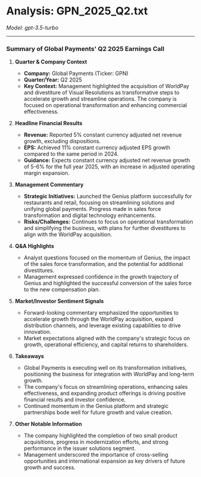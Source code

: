 # Analysis: GPN_2025_Q2.txt

*Model: gpt-3.5-turbo*

---

### Summary of Global Payments' Q2 2025 Earnings Call

1. **Quarter & Company Context**
   - **Company:** Global Payments (Ticker: GPN)
   - **Quarter/Year:** Q2 2025
   - **Key Context:** Management highlighted the acquisition of WorldPay and divestiture of Visual Resolutions as transformative steps to accelerate growth and streamline operations. The company is focused on operational transformation and enhancing commercial effectiveness.

2. **Headline Financial Results**
   - **Revenue:** Reported 5% constant currency adjusted net revenue growth, excluding dispositions.
   - **EPS:** Achieved 11% constant currency adjusted EPS growth compared to the same period in 2024.
   - **Guidance:** Expects constant currency adjusted net revenue growth of 5-6% for the full year 2025, with an increase in adjusted operating margin expansion.

3. **Management Commentary**
   - **Strategic Initiatives:** Launched the Genius platform successfully for restaurants and retail, focusing on streamlining solutions and unifying global payments. Progress made in sales force transformation and digital technology enhancements.
   - **Risks/Challenges:** Continues to focus on operational transformation and simplifying the business, with plans for further divestitures to align with the WorldPay acquisition.

4. **Q&A Highlights**
   - Analyst questions focused on the momentum of Genius, the impact of the sales force transformation, and the potential for additional divestitures.
   - Management expressed confidence in the growth trajectory of Genius and highlighted the successful conversion of the sales force to the new compensation plan.

5. **Market/Investor Sentiment Signals**
   - Forward-looking commentary emphasized the opportunities to accelerate growth through the WorldPay acquisition, expand distribution channels, and leverage existing capabilities to drive innovation.
   - Market expectations aligned with the company's strategic focus on growth, operational efficiency, and capital returns to shareholders.

6. **Takeaways**
   - Global Payments is executing well on its transformation initiatives, positioning the business for integration with WorldPay and long-term growth.
   - The company's focus on streamlining operations, enhancing sales effectiveness, and expanding product offerings is driving positive financial results and investor confidence.
   - Continued momentum in the Genius platform and strategic partnerships bode well for future growth and value creation.

7. **Other Notable Information**
   - The company highlighted the completion of two small product acquisitions, progress in modernization efforts, and strong performance in the issuer solutions segment.
   - Management underscored the importance of cross-selling opportunities and international expansion as key drivers of future growth and success.